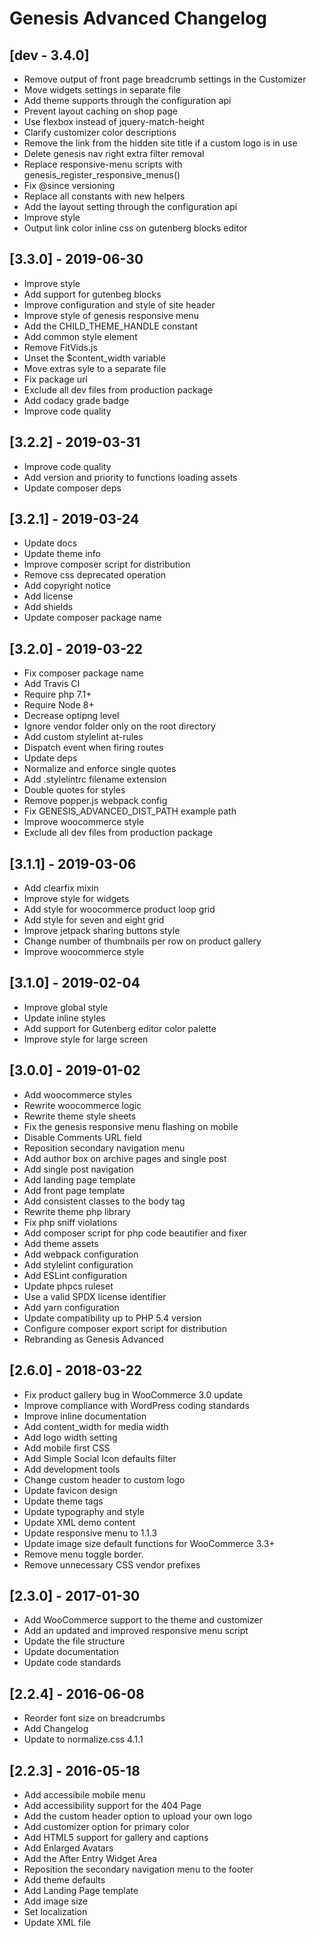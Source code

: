 # Genesis Advanced Changelog

## [dev - 3.4.0]
* Remove output of front page breadcrumb settings in the Customizer
* Move widgets settings in separate file
* Add theme supports through the configuration api
* Prevent layout caching on shop page
* Use flexbox instead of jquery-match-height
* Clarify customizer color descriptions
* Remove the link from the hidden site title if a custom logo is in use
* Delete genesis nav right extra filter removal
* Replace responsive-menu scripts with genesis_register_responsive_menus()
* Fix @since versioning
* Replace all constants with new helpers
* Add the layout setting through the configuration api
* Improve style
* Output link color inline css on gutenberg blocks editor

## [3.3.0] - 2019-06-30
* Improve style
* Add support for gutenbeg blocks
* Improve configuration and style of site header
* Improve style of genesis responsive menu
* Add the CHILD_THEME_HANDLE constant
* Add common style element
* Remove FitVids.js
* Unset the $content_width variable
* Move extras syle to a separate file
* Fix package url
* Exclude all dev files from production package
* Add codacy grade badge
* Improve code quality

## [3.2.2] - 2019-03-31
* Improve code quality
* Add version and priority to functions loading assets
* Update composer deps

## [3.2.1] - 2019-03-24
* Update docs
* Update theme info
* Improve composer script for distribution
* Remove css deprecated operation
* Add copyright notice
* Add license
* Add shields
* Update composer package name

## [3.2.0] - 2019-03-22
* Fix composer package name
* Add Travis CI
* Require php 7.1+
* Require Node 8+
* Decrease optipng level
* Ignore vendor folder only on the root directory
* Add custom stylelint at-rules
* Dispatch event when firing routes
* Update deps
* Normalize and enforce single quotes
* Add .stylelintrc filename extension
* Double quotes for styles
* Remove popper.js webpack config
* Fix GENESIS_ADVANCED_DIST_PATH example path
* Improve woocommerce style
* Exclude all dev files from production package

## [3.1.1] - 2019-03-06
* Add clearfix mixin
* Improve style for widgets
* Add style for woocommerce product loop grid
* Add style for seven and eight grid
* Improve jetpack sharing buttons style
* Change number of thumbnails per row on product gallery
* Improve woocommerce style

## [3.1.0] - 2019-02-04
* Improve global style
* Update inline styles
* Add support for Gutenberg editor color palette
* Improve style for large screen

## [3.0.0] - 2019-01-02
* Add woocommerce styles
* Rewrite woocommerce logic
* Rewrite theme style sheets
* Fix the genesis responsive menu flashing on mobile
* Disable Comments URL field
* Reposition secondary navigation menu
* Add author box on archive pages and single post
* Add single post navigation
* Add landing page template
* Add front page template
* Add consistent classes to the body tag
* Rewrite theme php library
* Fix php sniff violations
* Add composer script for php code beautifier and fixer
* Add theme assets
* Add webpack configuration
* Add stylelint configuration
* Add ESLint configuration
* Update phpcs ruleset
* Use a valid SPDX license identifier
* Add yarn configuration
* Update compatibility up to PHP 5.4 version
* Configure composer export script for distribution
* Rebranding as Genesis Advanced

## [2.6.0] - 2018-03-22
* Fix product gallery bug in WooCommerce 3.0 update
* Improve compliance with WordPress coding standards
* Improve inline documentation
* Add content_width for media width
* Add logo width setting
* Add mobile first CSS
* Add Simple Social Icon defaults filter
* Add development tools
* Change custom header to custom logo
* Update favicon design
* Update theme tags
* Update typography and style
* Update XML demo content
* Update responsive menu to 1.1.3
* Update image size default functions for WooCommerce 3.3+
* Remove menu toggle border.
* Remove unnecessary CSS vendor prefixes

## [2.3.0] - 2017-01-30
* Add WooCommerce support to the theme and customizer
* Add an updated and improved responsive menu script
* Update the file structure
* Update documentation
* Update code standards

## [2.2.4] - 2016-06-08
* Reorder font size on breadcrumbs
* Add Changelog
* Update to normalize.css 4.1.1

## [2.2.3] - 2016-05-18
* Add accessibile mobile menu
* Add accessibility support for the 404 Page
* Add the custom header option to upload your own logo
* Add customizer option for primary color
* Add HTML5 support for gallery and captions
* Add Enlarged Avatars
* Add the After Entry Widget Area
* Reposition the secondary navigation menu to the footer
* Add theme defaults
* Add Landing Page template
* Add image size
* Set localization
* Update XML file
